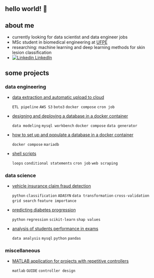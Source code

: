 ## hello world! :slightly_smiling_face:

## about me

- currently looking for data scientist and data engineer jobs
- MSc student in biomedical engineering at [UFPE](https://www.ufpe.br/)
- researching: machine learning and deep learning methods for skin lesion classification
- [![Linkedin](https://i.stack.imgur.com/gVE0j.png) LinkedIn](https://www.linkedin.com/in/pedro-vitorlima/)

## some projects

### data engineering

- [data extraction and automatic upload to cloud](https://github.com/peuvitor/aws-s3-database-dump)

  `ETL pipeline` `AWS S3` `boto3` `docker compose` `cron job`
  
- [designing and deploying a database in a docker container](https://github.com/peuvitor/modelagem-banco-de-dados-e-docker)

  `data modeling` `mysql workbench` `docker compose` `data generator`

- [how to set up and populate a database in a docker container](https://github.com/peuvitor/docker-banco-de-dados-e-gerador-de-massa)

  `docker compose` `mariadb`

- [shell scripts](https://github.com/peuvitor/intro-shell-script)
  
  `loops` `conditional statements` `cron job` `web scraping` 
    
### data science

- [vehicle insurance claim fraud detection](https://peuvitor.github.io/insurance-fraud-detection/)

  `python` `classification` `ADASYN` `data transformation` `cross-validation` `grid search` `feature importance`

- [predicting diabetes progression](https://peuvitor.github.io/regression-diabetes/)

  `python` `regression` `scikit-learn` `shap values`

- [analysis of students performance in exams](https://peuvitor.github.io/python-mysql/)

  `data analysis` `mysql` `python` `pandas`

### miscellaneous

- [MATLAB application for projects with repetitive controllers](https://github.com/peuvitor/repetitive-controller-designer)
  
  `matlab` `GUIDE` `controller design` 
